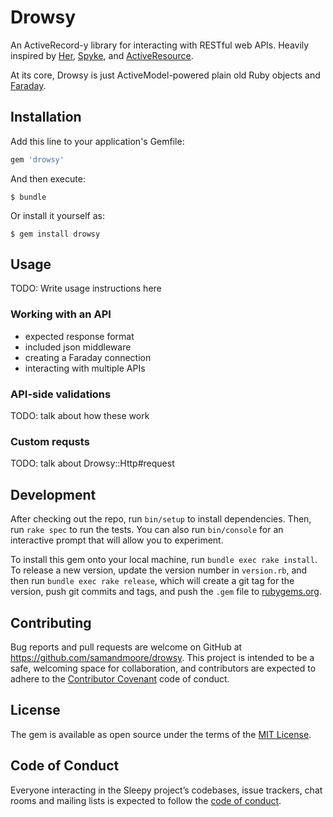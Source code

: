 # Drowsy

An ActiveRecord-y library for interacting with RESTful web
APIs. Heavily inspired by [Her](https://github.com/remiprev/her), [Spyke](https://github.com/balvig/spyke), and [ActiveResource](https://github.com/rails/activeresource).

At its core, Drowsy is just ActiveModel-powered plain old Ruby objects and
[Faraday](https://github.com/lostisland/faraday).

## Installation

Add this line to your application's Gemfile:

```ruby
gem 'drowsy'
```

And then execute:

    $ bundle

Or install it yourself as:

    $ gem install drowsy

## Usage

TODO: Write usage instructions here

### Working with an API

* expected response format
* included json middleware
* creating a Faraday connection
* interacting with multiple APIs

### API-side validations

TODO: talk about how these work

### Custom requsts

TODO: talk about Drowsy::Http#request

## Development

After checking out the repo, run `bin/setup` to install dependencies. Then, run `rake spec` to run the tests. You can also run `bin/console` for an interactive prompt that will allow you to experiment.

To install this gem onto your local machine, run `bundle exec rake install`. To release a new version, update the version number in `version.rb`, and then run `bundle exec rake release`, which will create a git tag for the version, push git commits and tags, and push the `.gem` file to [rubygems.org](https://rubygems.org).

## Contributing

Bug reports and pull requests are welcome on GitHub at https://github.com/samandmoore/drowsy. This project is intended to be a safe, welcoming space for collaboration, and contributors are expected to adhere to the [Contributor Covenant](http://contributor-covenant.org) code of conduct.

## License

The gem is available as open source under the terms of the [MIT License](https://opensource.org/licenses/MIT).

## Code of Conduct

Everyone interacting in the Sleepy project’s codebases, issue trackers, chat rooms and mailing lists is expected to follow the [code of conduct](https://github.com/samandmoore/drowsy/blob/master/CODE_OF_CONDUCT.md).

